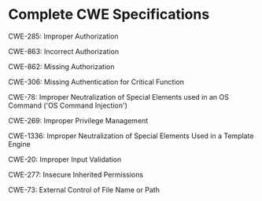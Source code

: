 

# Complete CWE Specifications

CWE-285: Improper Authorization

CWE-863: Incorrect Authorization

CWE-862: Missing Authorization

CWE-306: Missing Authentication for Critical Function

CWE-78: Improper Neutralization of Special Elements used in an OS Command ('OS Command Injection')

CWE-269: Improper Privilege Management

CWE-1336: Improper Neutralization of Special Elements Used in a Template Engine

CWE-20: Improper Input Validation

CWE-277: Insecure Inherited Permissions

CWE-73: External Control of File Name or Path